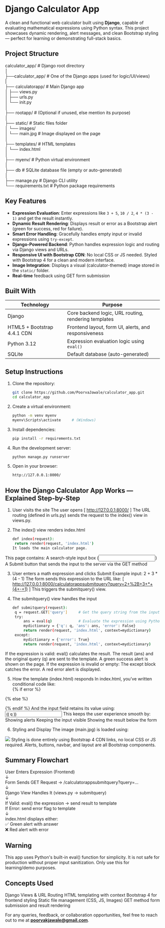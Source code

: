 # Django Calculator App

A clean and functional web calculator built using **Django**, capable of evaluating mathematical expressions using Python syntax. This project showcases dynamic rendering, alert messages, and clean Bootstrap styling — perfect for learning or demonstrating full-stack basics.

## Project Structure

calculator_app/ # Django root directory <br>
│<br>
├──calculator_app/ # One of the Django apps (used for logic/UI/views)<br>
|<br>
├── calculatorapp/ # Main Django app<br>
│ ├── views.py<br>
│ ├── urls.py<br>
│ └── init.py<br>
│<br>
├── rootapp/ # (Optional if unused, else mention its purpose)<br>
│<br>
├── static/ # Static files folder<br>
│ └── images/<br>
│ └── main.jpg # Image displayed on the page<br>
│<br>
├── templates/ # HTML templates<br>
│ └── index.html<br>
│<br>
├── myenv/ # Python virtual environment<br>
│<br>
├── db # SQLite database file (empty or auto-generated)<br>
│<br>
├── manage.py # Django CLI utility<br>
└── requirements.txt # Python package requirements<br>

## Key Features

- **Expression Evaluation**: Enter expressions like `3 + 5`, `10 / 2`, `4 * (3 - 1)` and get the result instantly.
- **Dynamic Result Rendering**: Displays result or error as a Bootstrap alert (green for success, red for failure).
- **Smart Error Handling**: Gracefully handles empty input or invalid expressions using `try-except`.
- **Django-Powered Backend**: Python handles expression logic and routing via Django views and URLs.
- **Responsive UI with Bootstrap CDN**: No local CSS or JS needed. Styled with Bootstrap 4 for a clean and modern interface.
- **Image Integration**: Displays a visual (calculator-themed) image stored in the `static/` folder.
- **Real-time** feedback using GET form submission

## Built With

| Technology                  | Purpose                                              |
|-----------------------------|------------------------------------------------------|
| Django                      | Core backend logic, URL routing, rendering templates |
| HTML5 + Bootstrap 4.4.1 CDN | Frontend layout, form UI, alerts, and responsiveness |
| Python 3.12                 | Expression evaluation logic using `eval()`           |
| SQLite                      | Default database (auto-generated)                    |

## Setup Instructions

1. Clone the repository:
   ```bash
   git clone https://github.com/PoorvaJawale/calculator_app.git
   cd calculator_app

2. Create a virtual environment:
   ```bash
   python -m venv myenv
   myenv\Scripts\activate     # (Windows)

3. Install dependencies:
   ```bash
   pip install -r requirements.txt

4. Run the development server:
   ```bash
   python manage.py runserver

5. Open in your browser:
   ```bash
   http://127.0.0.1:8000/

## How the Django Calculator App Works — Explained Step-by-Step

 1. User visits the site
The user opens [ http://127.0.0.1:8000/ ] 
The URL routing (defined in urls.py) sends the request to the index() view in views.py.

3. The index() view renders index.html
   ```bash
   def index(request):
    return render(request, 'index.html')
   It loads the main calculator page.
This page contains:
A search-style input box (<input type="search" name="query">)
A Submit button that sends the input to the server via the GET method

3. User enters a math expression and clicks Submit
Example input: 2 + 3 * (4 - 1)
The form sends this expression to the URL like:
[ http://127.0.0.1:8000/calculatorappsubmitquery?query=2+%2B+3+*+(4+-+1) ]
This triggers the submitquery() view.

4. The submitquery() view handles the input
   ```bash
   def submitquery(request):
    q = request.GET['query']     # Get the query string from the input field
    try:
        ans = eval(q)            # Evaluate the expression using Python's eval()
        mydictionary = {'q': q, 'ans': ans, 'error': False}
        return render(request, 'index.html', context=mydictionary)
    except:
        mydictionary = {'error': True}
        return render(request, 'index.html', context=mydictionary)
If the expression is valid:
  eval() calculates the result.
  The result (ans) and the original query (q) are sent to the template.
  A green success alert is shown on the page.
If the expression is invalid or empty:
  The except block catches the error.
  A red error alert is displayed.

5. How the template (index.html) responds
In index.html, you’ve written conditional code like:<br>
   {% if error %}
  <!-- Show red error alert -->
  {% else %}
  <!-- Show green success alert with answer -->
  {% endif %} 
And the input field retains its value using:
   <input type="search" name="query" value="{{ q }}">
This keeps the user experience smooth by:
  Showing alerts
  Keeping the input visible
  Showing the result below the form

6. Styling and Display
The image (main.jpg) is loaded using:
  <img src="{% static 'main.jpg' %}">
Styling is done entirely using Bootstrap 4 CDN links, no local CSS or JS required.
Alerts, buttons, navbar, and layout are all Bootstrap components.

## Summary Flowchart

User Enters Expression (Frontend)<br>
        ↓<br>
Form Sends GET Request → /calculatorappsubmitquery?query=...<br>
        ↓<br>
Django View Handles It (views.py → submitquery)<br>
        ↓<br>
If Valid: eval() the expression → send result to template<br>
If Error: send error flag to template<br>
        ↓<br>
index.html displays either:<br>
✅ Green alert with answer<br>
❌ Red alert with error<br>

## Warning
This app uses Python's built-in eval() function for simplicity. It is not safe for production without proper input sanitization. Only use this for learning/demo purposes.

## Concepts Used
Django Views & URL Routing
HTML templating with context
Bootstrap 4 for frontend styling
Static file management (CSS, JS, Images)
GET method form submission and result rendering

For any queries, feedback, or collaboration opportunities, feel free to reach out to me at **poorvakjawale@gmail.com**.
